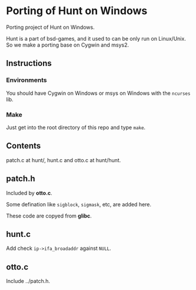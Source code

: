 # Porting of Hunt on Windows

Porting project of Hunt on Windows.

Hunt is a part of bsd-games, and it used to can be only run on Linux/Unix.
So we make a porting base on Cygwin and msys2.

## Instructions

### Environments

You should have Cygwin on Windows or msys on Windows with the ``ncurses`` lib.

### Make

Just get into the root directory of this repo and type `make`.

## Contents

patch.c at hunt/, hunt.c and otto.c at hunt/hunt.


## patch.h

Included by **otto.c**.

Some defination like `sigblock`, `sigmask`, etc, are added here.

These code are copyed from **glibc**.


## hunt.c

Add check `ip->ifa_broadaddr` against `NULL`.


## otto.c

Include ../patch.h.
